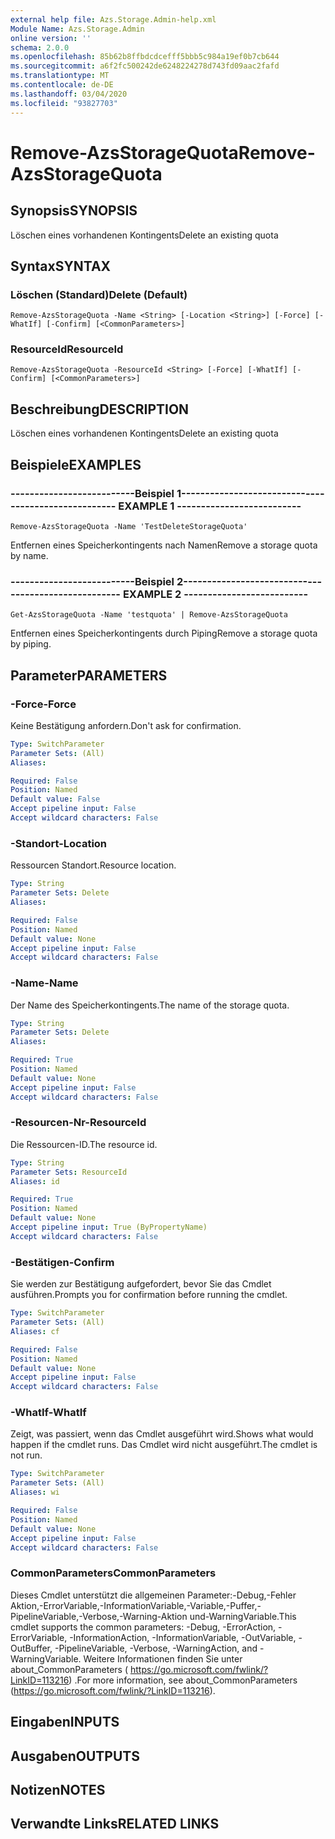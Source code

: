 ```yaml
---
external help file: Azs.Storage.Admin-help.xml
Module Name: Azs.Storage.Admin
online version: ''
schema: 2.0.0
ms.openlocfilehash: 85b62b8ffbdcdcefff5bbb5c984a19ef0b7cb644
ms.sourcegitcommit: a6f2fc500242de6248224278d743fd09aac2fafd
ms.translationtype: MT
ms.contentlocale: de-DE
ms.lasthandoff: 03/04/2020
ms.locfileid: "93827703"
---
```

# <span data-ttu-id="61ec0-101">Remove-AzsStorageQuota</span><span class="sxs-lookup"><span data-stu-id="61ec0-101">Remove-AzsStorageQuota</span></span>

## <span data-ttu-id="61ec0-102">Synopsis</span><span class="sxs-lookup"><span data-stu-id="61ec0-102">SYNOPSIS</span></span>
<span data-ttu-id="61ec0-103">Löschen eines vorhandenen Kontingents</span><span class="sxs-lookup"><span data-stu-id="61ec0-103">Delete an existing quota</span></span>

## <span data-ttu-id="61ec0-104">Syntax</span><span class="sxs-lookup"><span data-stu-id="61ec0-104">SYNTAX</span></span>

### <span data-ttu-id="61ec0-105">Löschen (Standard)</span><span class="sxs-lookup"><span data-stu-id="61ec0-105">Delete (Default)</span></span>
```
Remove-AzsStorageQuota -Name <String> [-Location <String>] [-Force] [-WhatIf] [-Confirm] [<CommonParameters>]
```

### <span data-ttu-id="61ec0-106">ResourceId</span><span class="sxs-lookup"><span data-stu-id="61ec0-106">ResourceId</span></span>
```
Remove-AzsStorageQuota -ResourceId <String> [-Force] [-WhatIf] [-Confirm] [<CommonParameters>]
```

## <span data-ttu-id="61ec0-107">Beschreibung</span><span class="sxs-lookup"><span data-stu-id="61ec0-107">DESCRIPTION</span></span>
<span data-ttu-id="61ec0-108">Löschen eines vorhandenen Kontingents</span><span class="sxs-lookup"><span data-stu-id="61ec0-108">Delete an existing quota</span></span>

## <span data-ttu-id="61ec0-109">Beispiele</span><span class="sxs-lookup"><span data-stu-id="61ec0-109">EXAMPLES</span></span>

### <span data-ttu-id="61ec0-110">--------------------------Beispiel 1--------------------------</span><span class="sxs-lookup"><span data-stu-id="61ec0-110">-------------------------- EXAMPLE 1 --------------------------</span></span>
```
Remove-AzsStorageQuota -Name 'TestDeleteStorageQuota'
```

<span data-ttu-id="61ec0-111">Entfernen eines Speicherkontingents nach Namen</span><span class="sxs-lookup"><span data-stu-id="61ec0-111">Remove a storage quota by name.</span></span>

### <span data-ttu-id="61ec0-112">--------------------------Beispiel 2--------------------------</span><span class="sxs-lookup"><span data-stu-id="61ec0-112">-------------------------- EXAMPLE 2 --------------------------</span></span>
```
Get-AzsStorageQuota -Name 'testquota' | Remove-AzsStorageQuota
```

<span data-ttu-id="61ec0-113">Entfernen eines Speicherkontingents durch Piping</span><span class="sxs-lookup"><span data-stu-id="61ec0-113">Remove a storage quota by piping.</span></span>

## <span data-ttu-id="61ec0-114">Parameter</span><span class="sxs-lookup"><span data-stu-id="61ec0-114">PARAMETERS</span></span>

### <span data-ttu-id="61ec0-115">-Force</span><span class="sxs-lookup"><span data-stu-id="61ec0-115">-Force</span></span>
<span data-ttu-id="61ec0-116">Keine Bestätigung anfordern.</span><span class="sxs-lookup"><span data-stu-id="61ec0-116">Don't ask for confirmation.</span></span>

```yaml
Type: SwitchParameter
Parameter Sets: (All)
Aliases: 

Required: False
Position: Named
Default value: False
Accept pipeline input: False
Accept wildcard characters: False
```

### <span data-ttu-id="61ec0-117">-Standort</span><span class="sxs-lookup"><span data-stu-id="61ec0-117">-Location</span></span>
<span data-ttu-id="61ec0-118">Ressourcen Standort.</span><span class="sxs-lookup"><span data-stu-id="61ec0-118">Resource location.</span></span>

```yaml
Type: String
Parameter Sets: Delete
Aliases: 

Required: False
Position: Named
Default value: None
Accept pipeline input: False
Accept wildcard characters: False
```

### <span data-ttu-id="61ec0-119">-Name</span><span class="sxs-lookup"><span data-stu-id="61ec0-119">-Name</span></span>
<span data-ttu-id="61ec0-120">Der Name des Speicherkontingents.</span><span class="sxs-lookup"><span data-stu-id="61ec0-120">The name of the storage quota.</span></span>

```yaml
Type: String
Parameter Sets: Delete
Aliases: 

Required: True
Position: Named
Default value: None
Accept pipeline input: False
Accept wildcard characters: False
```

### <span data-ttu-id="61ec0-121">-Resourcen-Nr</span><span class="sxs-lookup"><span data-stu-id="61ec0-121">-ResourceId</span></span>
<span data-ttu-id="61ec0-122">Die Ressourcen-ID.</span><span class="sxs-lookup"><span data-stu-id="61ec0-122">The resource id.</span></span>

```yaml
Type: String
Parameter Sets: ResourceId
Aliases: id

Required: True
Position: Named
Default value: None
Accept pipeline input: True (ByPropertyName)
Accept wildcard characters: False
```

### <span data-ttu-id="61ec0-123">-Bestätigen</span><span class="sxs-lookup"><span data-stu-id="61ec0-123">-Confirm</span></span>
<span data-ttu-id="61ec0-124">Sie werden zur Bestätigung aufgefordert, bevor Sie das Cmdlet ausführen.</span><span class="sxs-lookup"><span data-stu-id="61ec0-124">Prompts you for confirmation before running the cmdlet.</span></span>

```yaml
Type: SwitchParameter
Parameter Sets: (All)
Aliases: cf

Required: False
Position: Named
Default value: None
Accept pipeline input: False
Accept wildcard characters: False
```

### <span data-ttu-id="61ec0-125">-WhatIf</span><span class="sxs-lookup"><span data-stu-id="61ec0-125">-WhatIf</span></span>
<span data-ttu-id="61ec0-126">Zeigt, was passiert, wenn das Cmdlet ausgeführt wird.</span><span class="sxs-lookup"><span data-stu-id="61ec0-126">Shows what would happen if the cmdlet runs.</span></span>
<span data-ttu-id="61ec0-127">Das Cmdlet wird nicht ausgeführt.</span><span class="sxs-lookup"><span data-stu-id="61ec0-127">The cmdlet is not run.</span></span>

```yaml
Type: SwitchParameter
Parameter Sets: (All)
Aliases: wi

Required: False
Position: Named
Default value: None
Accept pipeline input: False
Accept wildcard characters: False
```

### <span data-ttu-id="61ec0-128">CommonParameters</span><span class="sxs-lookup"><span data-stu-id="61ec0-128">CommonParameters</span></span>
<span data-ttu-id="61ec0-129">Dieses Cmdlet unterstützt die allgemeinen Parameter:-Debug,-Fehler Aktion,-ErrorVariable,-InformationVariable,-Variable,-Puffer,-PipelineVariable,-Verbose,-Warning-Aktion und-WarningVariable.</span><span class="sxs-lookup"><span data-stu-id="61ec0-129">This cmdlet supports the common parameters: -Debug, -ErrorAction, -ErrorVariable, -InformationAction, -InformationVariable, -OutVariable, -OutBuffer, -PipelineVariable, -Verbose, -WarningAction, and -WarningVariable.</span></span> <span data-ttu-id="61ec0-130">Weitere Informationen finden Sie unter about_CommonParameters ( https://go.microsoft.com/fwlink/?LinkID=113216) .</span><span class="sxs-lookup"><span data-stu-id="61ec0-130">For more information, see about_CommonParameters (https://go.microsoft.com/fwlink/?LinkID=113216).</span></span>

## <span data-ttu-id="61ec0-131">Eingaben</span><span class="sxs-lookup"><span data-stu-id="61ec0-131">INPUTS</span></span>

## <span data-ttu-id="61ec0-132">Ausgaben</span><span class="sxs-lookup"><span data-stu-id="61ec0-132">OUTPUTS</span></span>

## <span data-ttu-id="61ec0-133">Notizen</span><span class="sxs-lookup"><span data-stu-id="61ec0-133">NOTES</span></span>

## <span data-ttu-id="61ec0-134">Verwandte Links</span><span class="sxs-lookup"><span data-stu-id="61ec0-134">RELATED LINKS</span></span>

